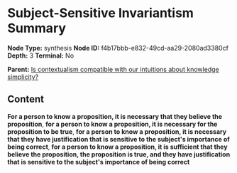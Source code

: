 # Subject-Sensitive Invariantism Summary

**Node Type:** synthesis
**Node ID:** f4b17bbb-e832-49cd-aa29-2080ad3380cf
**Depth:** 3
**Terminal:** No

**Parent:** [Is contextualism compatible with our intuitions about knowledge simplicity?](is-contextualism-compatible-with-our-intuitions-about-knowledge-simplicity.md)

## Content

**For a person to know a proposition, it is necessary that they believe the proposition**, **for a person to know a proposition, it is necessary for the proposition to be true**, **for a person to know a proposition, it is necessary that they have justification that is sensitive to the subject's importance of being correct**, **for a person to know a proposition, it is sufficient that they believe the proposition, the proposition is true, and they have justification that is sensitive to the subject's importance of being correct**
